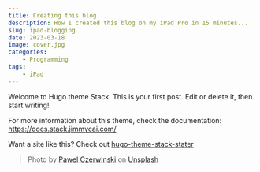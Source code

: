 ```yaml
---
title: Creating this blog...
description: How I created this blog on my iPad Pro in 15 minutes...
slug: ipad-blogging
date: 2023-03-18
image: cover.jpg
categories:
    - Programming
tags:
    - iPad
---
```


Welcome to Hugo theme Stack. This is your first post. Edit or delete it, then start writing!

For more information about this theme, check the documentation: https://docs.stack.jimmycai.com/

Want a site like this? Check out [hugo-theme-stack-stater](https://github.com/CaiJimmy/hugo-theme-stack-starter)

> Photo by [Pawel Czerwinski](https://unsplash.com/@pawel_czerwinski) on [Unsplash](https://unsplash.com/)